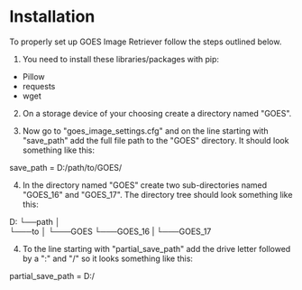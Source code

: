 <h1>Installation</h1>

To properly set up GOES Image Retriever follow the steps outlined below.

1. You need to install these libraries/packages with pip:
- Pillow
- requests
- wget

2. On a storage device of your choosing create a directory named "GOES".

3. Now go to "goes_image_settings.cfg" and on the line starting with "save_path" add the full file path to the "GOES" directory.
It should look something like this:

save_path = D:/path/to/GOES/

4. In the directory named "GOES" create two sub-directories named "GOES_16" and "GOES_17".
The directory tree should look something like this:


D:
└──path
   │   
   └───to
       │
       └───GOES
           └───GOES_16
           |
           └───GOES_17


4. To the line starting with "partial_save_path" add the drive letter followed by a ":" and "/"
so it looks something like this:

partial_save_path = D:/
